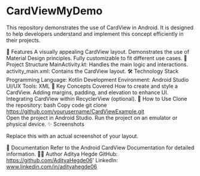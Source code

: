 # CardViewMyDemo


This repository demonstrates the use of CardView in Android. It is designed to help developers understand and implement this concept efficiently in their projects.

🚀 Features
A visually appealing CardView layout.
Demonstrates the use of Material Design principles.
Fully customizable to fit different use cases.
📂 Project Structure
MainActivity.kt: Handles the main logic and interactions.
activity_main.xml: Contains the CardView layout.
🛠️ Technology Stack
Programming Language: Kotlin
Development Environment: Android Studio
UI/UX Tools: XML
🔑 Key Concepts Covered
How to create and style a CardView.
Adding margins, padding, and elevation to enhance UI.
Integrating CardView within RecyclerView (optional).
📖 How to Use
Clone the repository:
bash
Copy code
git clone https://github.com/yourusername/CardViewExample.git  
Open the project in Android Studio.
Run the project on an emulator or physical device.
✨ Screenshots

Replace this with an actual screenshot of your layout.

📘 Documentation
Refer to the Android CardView Documentation for detailed information.
🧑‍💻 Author
Aditya Hegde
GitHub: https://github.com/AdityaHegde06'
LinkedIn: www.linkedin.com/in/adityahegde06
